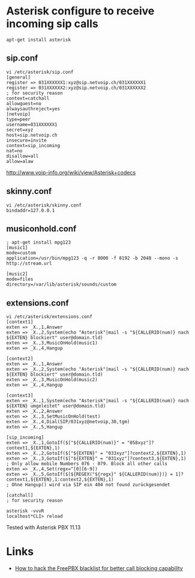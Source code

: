 # Asterisk configure to receive incoming sip calls

    apt-get install asterisk

## sip.conf

	vi /etc/asterisk/sip.conf
	[general]
	register => 031XXXXXX1:xyz@sip.netvoip.ch/031XXXXXX1
	register => 031XXXXXX2:xyz@sip.netvoip.ch/031XXXXXX2
	; for security reason
	context=catchall
	allowguest=no
	alwaysauthreject=yes
	[netvoip]
	type=peer
	username=031XXXXXX1
	secret=xyz
	host=sip.netvoip.ch
	insecure=invite
	context=sip_incoming
	nat=no
	disallow=all
	allow=alaw 

<http://www.voip-info.org/wiki/view/Asterisk+codecs>

## skinny.conf

	vi /etc/asterisk/skinny.conf
	bindaddr=127.0.0.1

## musiconhold.conf

	; apt-get install mpg123
	[music1]
	mode=custom
	application=/usr/bin/mpg123 -q -r 8000 -f 8192 -b 2048 --mono -s http://stream.url

	[music2]
	mode=files
	directory=/var/lib/asterisk/sounds/custom

## extensions.conf

	vi /etc/asterisk/extensions.conf
	[context1]
	exten => _X.,1,Answer
	exten => _X.,2,System(echo "Asterisk"|mail -s "${CALLERID(num)} nach ${EXTEN} blockiert" user@domain.tld)
	exten => _X.,3,MusicOnHold(music1)
	exten => _X.,4,Hangup

	[context2]
	exten => _X.,1,Answer
	exten => _X.,2,System(echo "Asterisk"|mail -s "${CALLERID(num)} nach ${EXTEN} blockiert" user@domain.tld)
	exten => _X.,3,MusicOnHold(music2)
	exten => _X.,4,Hangup

	[context3]
	exten => _X.,1,System(echo "Asterisk"|mail -s "${CALLERID(num)} nach ${EXTEN} umgeleitet" user@domain.tld)
	exten => _X.,2,Answer
	exten => _X.,3,SetMusicOnHold(test)
	exten => _X.,4,Dial(SIP/031xyz@netvoip,30,tgm)
	exten => _X.,5,Hangup

	[sip_incoming]
	exten => _X.,1,GotoIf($["${CALLERID(num)}" = "058xyz"]?context1,${EXTEN},1)
	exten => _X.,2,GotoIf($["${EXTEN}" = "033xyz"]?context2,${EXTEN},1)
	exten => _X.,3,GotoIf($["${EXTEN}" = "031xyz"]?context3,${EXTEN},1)
	; Only allow mobile Numbers 076 - 079. Block all other calls
	exten => _X.,4,Set(regx=^[0][6-9])
	exten => _X.,5,GotoIf($[${REGEX("${regx}" ${CALLERID(num)})} = 1]?context1,${EXTEN},1:context2,${EXTEN},1)
	; Ohne Hangup() wird via SIP ein 404 not found zurückgesendet

	[catchall]
	; for security reason

	asterisk -vvvR
	localhost*CLI> reload

Tested with Asterisk PBX 11.13

# Links

* [How to hack the FreePBX blacklist for better call blocking capability ](http://tech.iprock.com/?p=10261)

